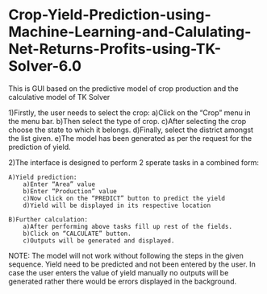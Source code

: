 # Crop-Yield-Prediction-using-Machine-Learning-and-Calulating-Net-Returns-Profits-using-TK-Solver-6.0
This is GUI based on the predictive model of crop production and the calculative model of TK Solver

1)Firstly, the user needs to select the crop:
	a)Click on the “Crop” menu in the menu bar. 
	b)Then select the type of crop. 
	c)After selecting the crop choose the state to which it belongs.
	d)Finally, select the district amongst the list given.
	e)The model has been generated as per the request for the prediction of yield.
 
2)The interface is designed to perform 2 sperate tasks in a combined form:

	A)Yield prediction:
		a)Enter “Area” value
		b)Enter “Production” value
		c)Now click on the “PREDICT” button to predict the yield
		d)Yield will be displayed in its respective location

	B)Further calculation:
		a)After performing above tasks fill up rest of the fields.
		b)Click on “CALCULATE” button. 
		c)Outputs will be generated and displayed.

NOTE: The model will not work without following the steps in the given sequence. Yield need to be predicted and not been entered by the user. In case the user enters the value of yield manually no outputs will be generated rather there would be errors displayed in the background. 
